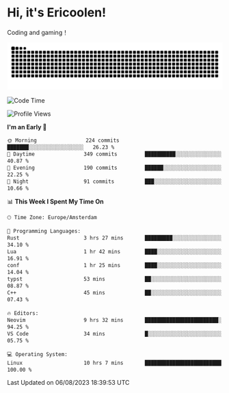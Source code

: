 # Hi, it's Ericoolen!
Coding and gaming！

<picture>
  <source media="(prefers-color-scheme: dark)" srcset="https://raw.githubusercontent.com/Eric-Song-Nop/Eric-Song-Nop/output/github-contribution-grid-snake-dark.svg">
  <source media="(prefers-color-scheme: light)" srcset="https://raw.githubusercontent.com/Eric-Song-Nop/Eric-Song-Nop/output/github-contribution-grid-snake.svg">
  <img alt="github contribution grid snake animation" src="https://raw.githubusercontent.com/Eric-Song-Nop/Eric-Song-Nop/output/github-contribution-grid-snake.svg">
</picture>

<!--START_SECTION:waka-->
![Code Time](http://img.shields.io/badge/Code%20Time-926%20hrs%201%20min-blue)

![Profile Views](http://img.shields.io/badge/Profile%20Views-17-blue)

**I'm an Early 🐤** 

```text
🌞 Morning                224 commits         ███████░░░░░░░░░░░░░░░░░░   26.23 % 
🌆 Daytime                349 commits         ██████████░░░░░░░░░░░░░░░   40.87 % 
🌃 Evening                190 commits         ██████░░░░░░░░░░░░░░░░░░░   22.25 % 
🌙 Night                  91 commits          ███░░░░░░░░░░░░░░░░░░░░░░   10.66 % 
```


📊 **This Week I Spent My Time On** 

```text
🕑︎ Time Zone: Europe/Amsterdam

💬 Programming Languages: 
Rust                     3 hrs 27 mins       █████████░░░░░░░░░░░░░░░░   34.10 % 
Lua                      1 hr 42 mins        ████░░░░░░░░░░░░░░░░░░░░░   16.91 % 
conf                     1 hr 25 mins        ████░░░░░░░░░░░░░░░░░░░░░   14.04 % 
typst                    53 mins             ██░░░░░░░░░░░░░░░░░░░░░░░   08.87 % 
C++                      45 mins             ██░░░░░░░░░░░░░░░░░░░░░░░   07.43 % 

🔥 Editors: 
Neovim                   9 hrs 32 mins       ████████████████████████░   94.25 % 
VS Code                  34 mins             █░░░░░░░░░░░░░░░░░░░░░░░░   05.75 % 

💻 Operating System: 
Linux                    10 hrs 7 mins       █████████████████████████   100.00 % 
```


 Last Updated on 06/08/2023 18:39:53 UTC
<!--END_SECTION:waka-->
